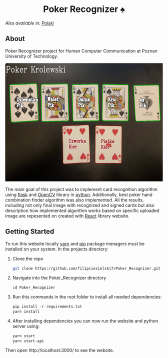 <h1 align="center">
    Poker Recognizer ♠️
</h1>

_Also available in: [Polski](README.pl.md)_

## About

Poker Recognizer project for Human Computer Communication at Poznan University of Technology.

![result image](./public/result-sample.jpg)

The main goal of this project was to implement card recognition algorithm using [flask](https://flask.palletsprojects.com/en/2.0.x/) and [OpenCV](https://opencv.org/) library in [python](https://www.python.org/). 
Additionally, best poker hand combination finder algorithm was also implemented. All the results, including not only final image with recognized and signed cards but also description how implemented algorithm works based on specific uploaded image are repesented on created with [React](https://reactjs.org/) library website.
## Getting Started

To run this website locally [yarn](https://yarnpkg.com/) and [pip](https://pypi.org/project/pip/) package menagers must be installed on your system. In the projects directory:

1. Clone the repo
   ```sh
   git clone https://github.com/filipciesielski7/Poker_Recognizer.git
   ```
2. Navigate into the Poker_Recognizer directory
   ```
   cd Poker_Recognizer
   ```
3. Run this commands in the root folder to install all needed dependencies:
   ```
   pip install -r requirements.txt
   yarn install
   ```
4. After installing dependencies you can now run the website and python server using:
   ```
   yarn start
   yarn start-api
   ```

Then open http://localhost:3000/ to see the website.